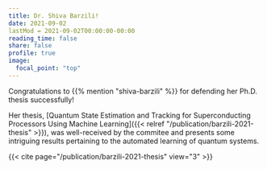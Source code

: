 ```yaml
---
title: Dr. Shiva Barzili!
date: 2021-09-02
lastMod = 2021-09-02T00:00:00-00:00 
reading_time: false  
share: false  
profile: true  
image:
  focal_point: "top"
---
```


Congratulations to {{% mention "shiva-barzili" %}} for defending her Ph.D. thesis successfully!

<!--more-->

Her thesis, [Quantum State Estimation and Tracking for Superconducting Processors Using Machine Learning]({{< relref "/publication/barzili-2021-thesis" >}}), was well-received by the commitee and presents some intriguing results pertaining to the automated learning of quantum systems.

{{< cite page="/publication/barzili-2021-thesis" view="3" >}}

